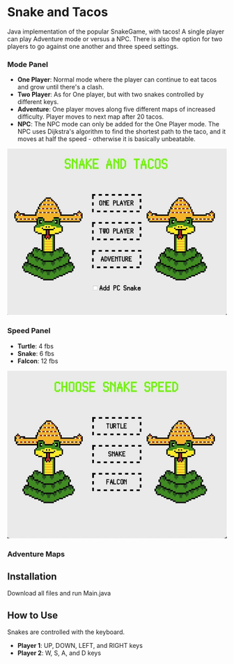 # Snake and Tacos

Java implementation of the popular SnakeGame, with tacos! A single player can play Adventure mode or versus a NPC. There is also the option for two players to go against one another and three speed settings.

### Mode Panel

- **One Player**: Normal mode where the player can continue to eat tacos and grow until there's a clash.
- **Two Player**: As for One player, but with two snakes controlled by different keys.
- **Adventure**: One player moves along five different maps of increased difficulty. Player moves to next map after 20 tacos.
- **NPC**: The NPC mode can only be added for the One Player mode. The NPC uses Dijkstra's algorithm to find the shortest path to the taco, and it moves at half the speed - otherwise it is basically unbeatable.

![mode_panel](/images/mode_panel.jpg)

### Speed Panel

- **Turtle**: 4 fbs
- **Snake**: 6 fbs
- **Falcon**: 12 fbs

![speed_panel](/images/speed_panel.jpg)

### Adventure Maps


## Installation

Download all files and run Main.java

## How to Use

Snakes are controlled with the keyboard.

- **Player 1**: UP, DOWN, LEFT, and RIGHT keys
- **Player 2**: W, S, A, and D keys 

